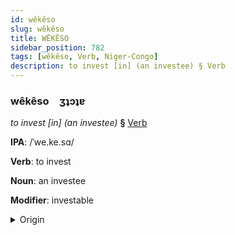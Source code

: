 ```yaml
---
id: wêkêso
slug: wêkêso
title: WÊKÊSO
sidebar_position: 782
tags: [wêkêso, Verb, Niger-Congo]
description: to invest [in] (an investee) § Verb
---
```


### wêkêso&emsp;<span kind="abugida">ʒʇɔʇɐ</span>

*to invest [in] (an investee)* **§** [Verb](../../tags/Verb)

**IPA**: /ˈwe.ke.sɑ/

**Verb**: to invest

**Noun**: an investee

**Modifier**: investable

<details>
    <summary>Origin</summary>
    Swahili -wekeza [wekeza]<br/>
    <em>Niger-Congo Language Family</em>
</details>